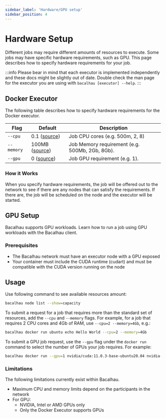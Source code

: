 ```yaml
---
sidebar_label: 'Hardware/GPU setup'
sidebar_position: 4
---
```


# Hardware Setup

Different jobs may require different amounts of resources to execute. Some jobs may have specific hardware requirements, such as GPU. This page describes how to specify hardware requirements for your job.

:::info
Please bear in mind that each executor is implemented independently and these docs might be slightly out of date. Double check the man page for the executor you are using with `bacalhau [executor] --help`.
:::

## Docker Executor

The following table describes how to specify hardware requirements for the Docker executor.


Flag | Default | Description
---------|----------|---------
 `--cpu` | 0.1 ([source](/)) | Job CPU cores (e.g. 500m, 2, 8)
 `--memory` | 100MB ([source](/)) | Job Memory requirement (e.g. 500Mb, 2Gb, 8Gb).
 `--gpu` | 0 ([source](/)) | Job GPU requirement (e.g. 1).


### How it Works

When you specify hardware requirements, the job will be offered out to the network to see if there are any nodes that can satisfy the requirements. If there are, the job will be scheduled on the node and the executor will be started.


## GPU Setup

Bacalhau supports GPU workloads. Learn how to run a job using GPU workloads with the Bacalhau client.

### Prerequisites

* The Bacalhau network must have an executor node with a GPU exposed
* Your container must include the CUDA runtime (cudart) and must be compatible with the CUDA version running on the node

## Usage

Use following command to see available resources amount:

```bash
bacalhau node list --show=capacity
```

To submit a request for a job that requires more than the standard set of resources, add the `--cpu` and `--memory` flags. For example, for a job that requires 2 CPU cores and 4Gb of RAM, use `--cpu=2 --memory=4Gb`, e.g.:

```bash
bacalhau docker run ubuntu echo Hello World --cpu=2 --memory=4Gb
```

To submit a GPU job request, use the `--gpu` flag under the `docker run` command to select the number of GPUs your job requires. For example:

```bash
bacalhau docker run --gpu=1 nvidia/cuda:11.0.3-base-ubuntu20.04 nvidia-smi
```

### Limitations

The following limitations currently exist within Bacalhau.

* Maximum CPU and memory limits depend on the participants in the network
* For GPU:
    * NVIDIA, Intel or AMD GPUs only
    * Only the Docker Executor supports GPUs
